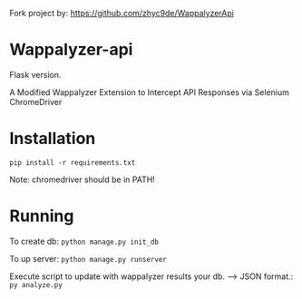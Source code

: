 Fork project by: https://github.com/zhyc9de/WappalyzerApi

# Wappalyzer-api

Flask version.

A Modified Wappalyzer Extension to Intercept API Responses via Selenium ChromeDriver

# Installation

```pip install -r requirements.txt```

Note: chromedriver should be in PATH!

# Running
To create db:
```python manage.py init_db  ```

To up server:
```python manage.py runserver ```

Execute script to update with wappalyzer results your db. --> JSON format.:
``` py analyze.py ``` 